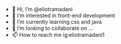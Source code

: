 - 👋 Hi, I’m @eliotramadani
- 👀 I’m interested in front-end development
- 🌱 I’m currently learning css and java
- 💞️ I’m looking to collaborate on ...
- 📫 How to reach me ig:eliotramadani1

<!---
eliotramadani/eliotramadani is a ✨ special ✨ repository because its `README.md` (this file) appears on your GitHub profile.
You can click the Preview link to take a look at your changes.
--->
